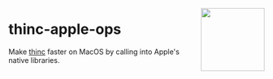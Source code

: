 <a href="https://explosion.ai"><img src="https://explosion.ai/assets/img/logo.svg" width="125" height="125" align="right" /></a>

# thinc-apple-ops

Make [thinc](https://thinc.ai) faster on MacOS by calling into Apple's native libraries.
